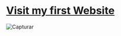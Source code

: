 # <a href="https://maurocoelho20.github.io/WebHtml/"> Visit my first Website </a>

![Capturar](https://github.com/user-attachments/assets/4447621b-bbb4-47d0-8491-689081292902)
